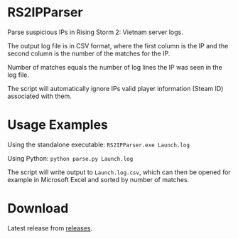 # RS2IPParser

Parse suspicious IPs in Rising Storm 2: Vietnam server logs.

The output log file is in CSV format, where the first column
is the IP and the second column is the number of the matches
for the IP.

Number of matches equals the number of log lines the IP
was seen in the log file.

The script will automatically ignore IPs valid player
information (Steam ID) associated with them.

# Usage Examples

Using the standalone executable:
```RS2IPParser.exe Launch.log```

Using Python:
```python parse.py Launch.log```

The script will write output to `Launch.log.csv`, which can then be
opened for example in Microsoft Excel and sorted by number of matches.

# Download

Latest release from [releases](https://github.com/tuokri/RS2IPParser/releases).
